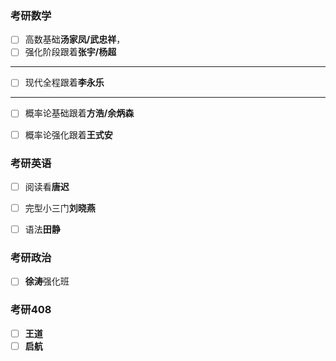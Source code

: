 ### 考研数学

- [ ] 高数基础**汤家凤/武忠祥**，
- [ ] 强化阶段跟着**张宇/杨超**

<hr>

- [ ] 现代全程跟着**李永乐**
<hr>

- [ ] 概率论基础跟着**方浩/余炳森**
- [ ] 概率论强化跟着**王式安**


### 考研英语
 - [ ] 阅读看**唐迟**
 - [ ] 完型小三门**刘晓燕**
 - [ ] 语法**田静**


### 考研政治

 - [ ] **徐涛**强化班


### 考研408

- [ ] **王道**
- [ ] **启航**
<!--stackedit_data:
eyJoaXN0b3J5IjpbNzkwMzkyMjYyLDE4NjQxOTIwMzAsMjA0Mz
gxOTQ1NCwtMTU4NzcyMzA3NCwtMTU4NzcyMzA3NCwxNDU0ODUx
OTUwLDc5MDM5MjI2Ml19
-->